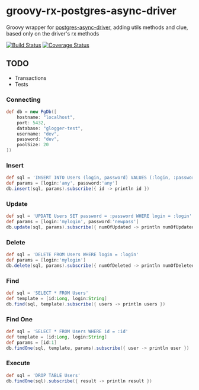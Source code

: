 # groovy-rx-postgres-async-driver
Groovy wrapper for <a href="https://github.com/alaisi/postgres-async-driver">postgres-async-driver<a>, adding utils methods and clue, based only on the driver's rx methods

[![Build Status](https://travis-ci.org/leosilvadev/groovy-rx-postgres-async-driver.svg?branch=master)](https://travis-ci.org/leosilvadev/groovy-rx-postgres-async-driver)
[![Coverage Status](https://coveralls.io/repos/github/leosilvadev/groovy-rx-postgres-async-driver/badge.svg?branch=master)](https://coveralls.io/github/leosilvadev/groovy-rx-postgres-async-driver?branch=master)

## TODO
- Transactions
- Tests

### Connecting
```groovy
def db = new PgDb([
	hostname: "localhost",
	port: 5432,
	database: "glogger-test",
	username: "dev",
	password: "dev",
	poolSize: 20
])
```

### Insert
```groovy
def sql = 'INSERT INTO Users (login, password) VALUES (:login, :password)'
def params = [login:'any', password:'any']
db.insert(sql, params).subscribe({ id -> println id })
```

### Update
```groovy
def sql = 'UPDATE Users SET password = :password WHERE login = :login'
def params = [login:'mylogin', password:'newpass']
db.update(sql, params).subscribe({ numOfUpdated -> println numOfUpdated })
```

### Delete
```groovy
def sql = 'DELETE FROM Users WHERE login = :login'
def params = [login:'mylogin']
db.delete(sql, params).subscribe({ numOfDeleted -> println numOfDeleted })
```

### Find
```groovy
def sql = 'SELECT * FROM Users'
def template = [id:Long, login:String]
db.find(sql, template).subscribe({ users -> println users })
```

### Find One
```groovy
def sql = 'SELECT * FROM Users WHERE id = :id'
def template = [id:Long, login:String]
def params = [id:1]
db.findOne(sql, template, params).subscribe({ user -> println user })
```

### Execute
```groovy
def sql = 'DROP TABLE Users'
db.findOne(sql).subscribe({ result -> println result })
```
